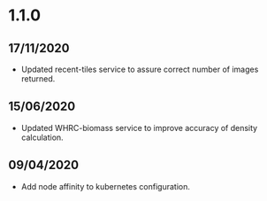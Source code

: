 # 1.1.0

## 17/11/2020

- Updated recent-tiles service to assure correct number of images returned.
  
## 15/06/2020

- Updated WHRC-biomass service to improve accuracy of density calculation.

## 09/04/2020

- Add node affinity to kubernetes configuration.
